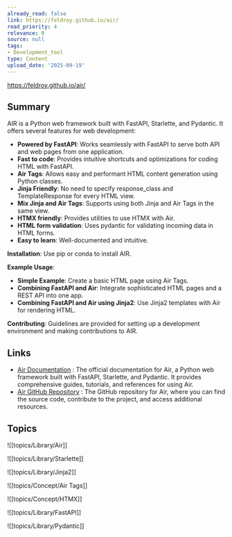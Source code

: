 ```yaml
---
already_read: false
link: https://feldroy.github.io/air/
read_priority: 4
relevance: 0
source: null
tags:
- Development_tool
type: Content
upload_date: '2025-09-19'
---
```


https://feldroy.github.io/air/
## Summary

AIR is a Python web framework built with FastAPI, Starlette, and Pydantic. It offers several features for web development:

- **Powered by FastAPI**: Works seamlessly with FastAPI to serve both API and web pages from one application.
- **Fast to code**: Provides intuitive shortcuts and optimizations for coding HTML with FastAPI.
- **Air Tags**: Allows easy and performant HTML content generation using Python classes.
- **Jinja Friendly**: No need to specify response_class and TemplateResponse for every HTML view.
- **Mix Jinja and Air Tags**: Supports using both Jinja and Air Tags in the same view.
- **HTMX friendly**: Provides utilities to use HTMX with Air.
- **HTML form validation**: Uses pydantic for validating incoming data in HTML forms.
- **Easy to learn**: Well-documented and intuitive.

**Installation**: Use pip or conda to install AIR.

**Example Usage**:
- **Simple Example**: Create a basic HTML page using Air Tags.
- **Combining FastAPI and Air**: Integrate sophisticated HTML pages and a REST API into one app.
- **Combining FastAPI and Air using Jinja2**: Use Jinja2 templates with Air for rendering HTML.

**Contributing**: Guidelines are provided for setting up a development environment and making contributions to AIR.
## Links

- [Air Documentation](http://feldroy.github.io/air/) : The official documentation for Air, a Python web framework built with FastAPI, Starlette, and Pydantic. It provides comprehensive guides, tutorials, and references for using Air.
- [Air GitHub Repository](https://github.com/feldroy/air) : The GitHub repository for Air, where you can find the source code, contribute to the project, and access additional resources.

## Topics

![[topics/Library/Air]]

![[topics/Library/Starlette]]

![[topics/Library/Jinja2]]

![[topics/Concept/Air Tags]]

![[topics/Concept/HTMX]]

![[topics/Library/FastAPI]]

![[topics/Library/Pydantic]]
